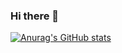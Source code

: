 ### Hi there 👋
[![Anurag's GitHub stats](https://github-readme-stats.vercel.app/api?username=MuskAI)](https://github.com/anuraghazra/github-readme-stats)
<!--
**MuskAI/MuskAI** is a ✨ _special_ ✨ repository because its `README.md` (this file) appears on your GitHub profile.

Here are some ideas to get you started:

- 🔭 I’m currently working on ...
- 🌱 I’m currently learning ...
- 👯 I’m looking to collaborate on ...
- 🤔 I’m looking for help with ...
- 💬 Ask me about ...
- 📫 How to reach me: ...
- 😄 Pronouns: ...
- ⚡ Fun fact: ...
-->
